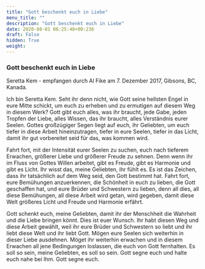 ```yaml
---
title: "Gott beschenkt euch in Liebe"
menu_title: ""
description: "Gott beschenkt euch in Liebe"
date: 2020-08-01 06:25:48+00:236
draft: False
hidden: True
weight:
---
```

### Gott beschenkt euch in Liebe

Seretta Kem - empfangen durch Al Fike am 7. Dezember 2017, Gibsons, BC, Kanada.

Ich bin Seretta Kem. Seht ihr denn nicht, wie Gott seine hellsten Engel in eure Mitte schickt, um euch zu erheben und zu ermutigen auf diesem Weg in diesem Werk? Gott gibt euch alles, was ihr braucht, jede Gabe, jeden Tropfen der Liebe, alles Wissen, das ihr braucht, alles Verständnis eurer Seelen. Gottes großzügiger Segen liegt auf euch, ihr Geliebten, um euch tiefer in diese Arbeit hineinzutragen, tiefer in eure Seelen, tiefer in das Licht, damit ihr gut vorbereitet seid für das, was kommen wird.

Fahrt fort, mit der Intensität eurer Seelen zu suchen, euch nach tieferem Erwachen, größerer Liebe und größerer Freude zu sehnen. Denn wenn ihr im Fluss von Gottes Willen arbeitet, gibt es Freude, gibt es Harmonie und gibt es Licht. Ihr wisst das, meine Geliebten, ihr fühlt es. Es ist das Zeichen, dass ihr tatsächlich auf dem Weg seid, den Gott bestimmt hat. Fahrt fort, eure Bemühungen anzuerkennen, die Schönheit in euch zu lieben, die Gott geschaffen hat, und eure Brüder und Schwestern zu lieben, denn all dies, all diese Bemühungen, all diese Arbeit wird getan, wird gegeben, damit diese Welt größeres Licht und Freude und Harmonie erfährt.

Gott schenkt euch, meine Geliebten, damit ihr der Menschheit die Wahrheit und die Liebe bringen könnt. Dies ist euer Wunsch. Ihr habt diesen Weg und diese Arbeit gewählt, weil ihr eure Brüder und Schwestern so liebt und ihr liebt diese Welt und ihr liebt Gott. Mögen eure Seelen sich weiterhin in dieser Liebe ausdehnen. Möget ihr weiterhin erwachen und in diesem Erwachen all jene Bedingungen loslassen, die euch von Gott fernhalten. Es soll so sein, meine Geliebten, es soll so sein. Gott segne euch und halte euch nahe bei Ihm. Gott segne euch.
